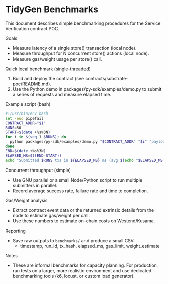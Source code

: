 # TidyGen Benchmarks

This document describes simple benchmarking procedures for the Service Verification contract POC.

Goals
- Measure latency of a single store() transaction (local node).
- Measure throughput for N concurrent store() actions (local node).
- Measure gas/weight usage per store() call.

Quick local benchmark (single-threaded)
1. Build and deploy the contract (see contracts/substrate-poc/README.md).
2. Use the Python demo in packages/py-sdk/examples/demo.py to submit a series of requests and measure elapsed time.

Example script (bash)
```bash
#!/usr/bin/env bash
set -euo pipefail
CONTRACT_ADDR="$1"
RUNS=50
START=$(date +%s%3N)
for i in $(seq 1 $RUNS); do
  python packages/py-sdk/examples/demo.py "$CONTRACT_ADDR" "$i" "payload-$i" >/dev/null
done
END=$(date +%s%3N)
ELAPSED_MS=$((END-START))
echo "Submitted $RUNS txs in ${ELAPSED_MS} ms (avg $(echo "$ELAPSED_MS / $RUNS" | bc -l) ms per tx)"
```

Concurrent throughput (simple)
- Use GNU parallel or a small Node/Python script to run multiple submitters in parallel.
- Record average success rate, failure rate and time to completion.

Gas/Weight analysis
- Extract contract event data or the returned extrinsic details from the node to estimate gas/weight per call.
- Use these numbers to estimate on-chain costs on Westend/Kusama.

Reporting
- Save raw outputs to `benchmarks/` and produce a small CSV:
  - timestamp, run_id, tx_hash, elapsed_ms, gas_limit, weight_estimate

Notes
- These are informal benchmarks for capacity planning. For production, run tests on a larger, more realistic environment and use dedicated benchmarking tools (k6, locust, or custom load generator).
```